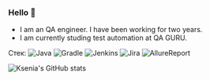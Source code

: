 ### Hello 🖖

 - I am an QA engineer. I have been working for two years.
 - I am currently studing test automation at QA GURU.




Стек:
![Java](https://user-images.githubusercontent.com/52957959/136421639-ef2a760b-ae69-49b3-ad03-03c1758f6718.png)
![Gradle](https://user-images.githubusercontent.com/52957959/136421719-83bcc8bf-05d7-4127-a712-ba2993734cdd.png)
![Jenkins](https://user-images.githubusercontent.com/52957959/136421686-b1e76f78-45a2-45aa-b35f-8a1c7baf7c97.png)
![Jira](https://user-images.githubusercontent.com/52957959/136421694-4ad02dd7-750a-487c-8206-a01fb0e8a6a6.png)
![AllureReport](https://user-images.githubusercontent.com/52957959/136422854-cb9dfc01-60b9-4000-8e00-61a66c275db2.png)


![Ksenia's  GitHub stats](https://github-readme-stats.vercel.app/api?username=KseniaRa&show_icons=true&theme=merko)



